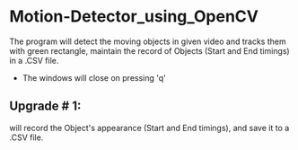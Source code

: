 # Motion-Detector_using_OpenCV
The program will detect the moving objects in given video and tracks them with green rectangle, maintain the record of Objects (Start and End timings) in a .CSV file.
* The windows will close on pressing 'q'

## Upgrade # 1:
will record the Object's appearance (Start and End timings), and save it to a .CSV file.


